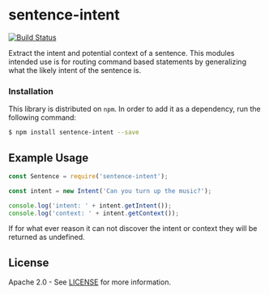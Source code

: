 # sentence-intent
[![Build Status](https://travis-ci.org/natelewis/sentence-intent.svg?branch=master)](https://travis-ci.org/natelewis/sentence-intent)

Extract the intent and potential context of a sentence.  This modules intended use is for routing command based statements by generalizing what the likely intent of the sentence is.

### Installation
This library is distributed on `npm`. In order to add it as a dependency, run the following command:

``` sh
$ npm install sentence-intent --save
```

## Example Usage

```javascript
const Sentence = require('sentence-intent');

const intent = new Intent('Can you turn up the music?');

console.log('intent: ' + intent.getIntent());
console.log('context: ' + intent.getContext());
```

If for what ever reason it can not discover the intent or context they will be returned as undefined.

## License

Apache 2.0 - See [LICENSE][license] for more information.

[license]: LICENSE
